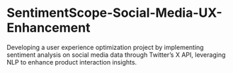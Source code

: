 # SentimentScope-Social-Media-UX-Enhancement
Developing a user experience optimization project by implementing sentiment analysis on social media data through Twitter’s X API, leveraging NLP to enhance product interaction insights.
